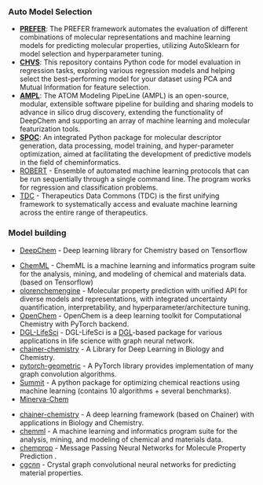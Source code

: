 ### Auto Model Selection

- **[PREFER](https://github.com/rdkit/PREFER)**: The PREFER framework automates the evaluation of different combinations of molecular representations and machine learning models for predicting molecular properties, utilizing AutoSklearn for model selection and hyperparameter tuning.
- **[CHVS](https://github.com/Saeedmomo/Consensus_Holistic_Virtual_Screening)**: This repository contains Python code for model evaluation in regression tasks, exploring various regression models and helping select the best-performing model for your dataset using PCA and Mutual Information for feature selection.
- **[AMPL](https://github.com/ATOMScience-org/AMPL?tab=readme-ov-file#Example-AMPL-usage)**: The ATOM Modeling PipeLine (AMPL) is an open-source, modular, extensible software pipeline for building and sharing models to advance in silico drug discovery, extending the functionality of DeepChem and supporting an array of machine learning and molecular featurization tools.
- **[SPOC](https://github.com/WhitestoneYang/spoc)**: An integrated Python package for molecular descriptor generation, data processing, model training, and hyper-parameter optimization, aimed at facilitating the development of predictive models in the field of cheminformatics.
- [ROBERT](https://github.com/jvalegre/robert) - Ensemble of automated machine learning protocols that can be run sequentially through a single command line. The program works for regression and classification problems.
- [TDC](https://github.com/mims-harvard/TDC) - Therapeutics Data Commons (TDC) is the first unifying framework to systematically access and evaluate machine learning across the entire range of therapeutics.
### Model building

- [DeepChem](https://github.com/deepchem/deepchem) - Deep learning library for Chemistry based on Tensorflow
* [ChemML](https://github.com/hachmannlab/chemml) - ChemML is a machine learning and informatics program suite for the analysis, mining, and modeling of chemical and materials data. (based on Tensorflow)
* [olorenchemengine](https://github.com/Oloren-AI/olorenchemengine) - Molecular property prediction with unified API for diverse models and representations,
  with integrated uncertainty quantification, interpretability, and hyperparameter/architecture tuning.
* [OpenChem](https://github.com/Mariewelt/OpenChem) - OpenChem is a deep learning toolkit for Computational Chemistry with PyTorch backend.
* [DGL-LifeSci](https://github.com/awslabs/dgl-lifesci) - DGL-LifeSci is a [DGL](https://www.dgl.ai/)-based package for various applications in life science with graph neural network.
* [chainer-chemistry](https://github.com/pfnet-research/chainer-chemistry) - A Library for Deep Learning in Biology and Chemistry.
* [pytorch-geometric](https://pytorch-geometric.readthedocs.io/en/latest/) - A PyTorch library provides implementation of many graph convolution algorithms.
* [Summit](https://github.com/sustainable-processes/summit) - A python package for optimizing chemical reactions using machine learning (contains 10 algorithms + several benchmarks).
* [Minerva-Chem](https://github.com/lanl/minervachem)
- [chainer-chemistry](https://github.com/chainer/chainer-chemistry) - A deep learning framework (based on Chainer) with applications in Biology and Chemistry.
- [chemml](https://hachmannlab.github.io/chemml/) - A machine learning and informatics program suite for the analysis, mining, and modeling of chemical and materials data.
- [chemprop](https://github.com/chemprop/chemprop) - Message Passing Neural Networks for Molecule Property Prediction .
- [cgcnn](https://github.com/txie-93/cgcnn) - Crystal graph convolutional neural networks for predicting material properties.
